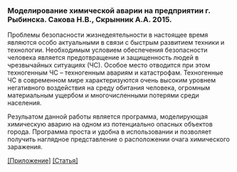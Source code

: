 ### Моделирование химической аварии на предприятии г. Рыбинска. Сакова Н.В., Скрынник А.А. 2015.


Проблемы безопасности жизнедеятельности в настоящее время являются особо актуальными в связи с быстрым развитием техники и технологии. Необходимым условием обеспечения безопасности человека является предотвращение и защищенность людей в чрезвычайных ситуациях (ЧС). Особое место отводится при этом техногенным ЧС – техногенным авариям и катастрофам. Техногенные ЧС в современном мире характеризуются очень высоким уровнем негативного воздействия на среду обитания человека, огромным материальным ущербом и многочисленными потерями среди населения. 

Резульатом данной работы является программа, моделирующая химическую аварию на одном из потенциально опасных объектов города. Программа проста и удобна в использовании и позволяет получить наглядное представление о расположении очага химического заражения. 

[[Приложение]](https://tviskaron.github.io/bjd.github.io/) [[Статья]](https://www.elibrary.ru/item.asp?id=23878483&)
